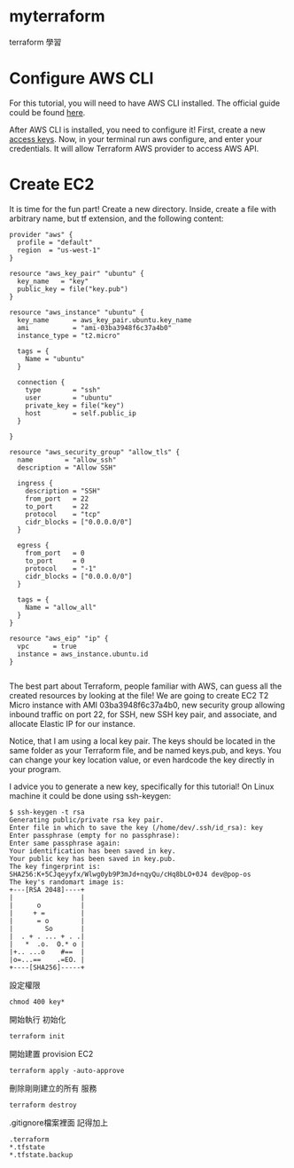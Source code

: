 # myterraform
terraform 學習

# Configure AWS CLI

For this tutorial, you will need to have AWS CLI installed. The official guide could be found [here](https://docs.aws.amazon.com/cli/latest/userguide/install-cliv2.html).

After AWS CLI is installed, you need to configure it! First, create a new [access keys](https://console.aws.amazon.com/iam/home?#/security_credentials). Now, in your terminal run aws configure, and enter your credentials. It will allow Terraform AWS provider to access AWS API.

# Create EC2

It is time for the fun part! Create a new directory. Inside, create a file with arbitrary name, but tf extension, and the following content:

```
provider "aws" {
  profile = "default"
  region  = "us-west-1"
}

resource "aws_key_pair" "ubuntu" {
  key_name   = "key"
  public_key = file("key.pub")
}

resource "aws_instance" "ubuntu" {
  key_name      = aws_key_pair.ubuntu.key_name
  ami           = "ami-03ba3948f6c37a4b0"
  instance_type = "t2.micro"

  tags = {
    Name = "ubuntu"
  }

  connection {
    type        = "ssh"
    user        = "ubuntu"
    private_key = file("key")
    host        = self.public_ip
  }

}

resource "aws_security_group" "allow_tls" {
  name        = "allow_ssh"
  description = "Allow SSH"

  ingress {
    description = "SSH"
    from_port   = 22
    to_port     = 22
    protocol    = "tcp"
    cidr_blocks = ["0.0.0.0/0"]
  }

  egress {
    from_port   = 0
    to_port     = 0
    protocol    = "-1"
    cidr_blocks = ["0.0.0.0/0"]
  }

  tags = {
    Name = "allow_all"
  }
}

resource "aws_eip" "ip" {
  vpc      = true
  instance = aws_instance.ubuntu.id
}


```

The best part about Terraform, people familiar with AWS, can guess all the created resources by looking at the file! We are going to create EC2 T2 Micro instance with AMI 03ba3948f6c37a4b0, new security group allowing inbound traffic on port 22, for SSH, new SSH key pair, and associate, and allocate Elastic IP for our instance. 

Notice, that I am using a local key pair. The keys should be located in the same folder as your Terraform file, and be named keys.pub, and keys. You can change your key location value, or even hardcode the key directly in your program.

I advice you to generate a new key, specifically for this tutorial! On Linux machine it could be done using ssh-keygen:

```
$ ssh-keygen -t rsa
Generating public/private rsa key pair.
Enter file in which to save the key (/home/dev/.ssh/id_rsa): key
Enter passphrase (empty for no passphrase): 
Enter same passphrase again: 
Your identification has been saved in key.
Your public key has been saved in key.pub.
The key fingerprint is:
SHA256:K+5CJqeyyfx/Wlwg0yb9P3mJd+nqyQu/cHq8bLO+0J4 dev@pop-os
The key's randomart image is:
+---[RSA 2048]----+
|                 |
|      o          |
|     + =         |
|      = o        |
|        So       |
|  . + . ... + . .|
|   *  .o.  O.* o |
|+.. ...o    #==  |
|o=...==    .=EO. |
+----[SHA256]-----+
```
設定權限
```
chmod 400 key*
```

開始執行 初始化
```
terraform init
```
開始建置 provision EC2
```
terraform apply -auto-approve
```
刪除剛剛建立的所有 服務
```
terraform destroy
```

.gitignore檔案裡面 記得加上
```
.terraform
*.tfstate
*.tfstate.backup
```
